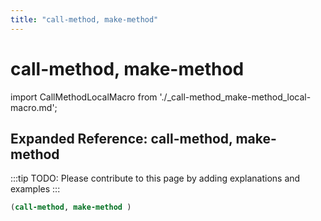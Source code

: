```yaml
---
title: "call-method, make-method"
---
```


# call-method, make-method

import CallMethodLocalMacro from './_call-method_make-method_local-macro.md';

<CallMethodLocalMacro />

## Expanded Reference: call-method, make-method

:::tip
TODO: Please contribute to this page by adding explanations and examples
:::

```lisp
(call-method, make-method )
```
